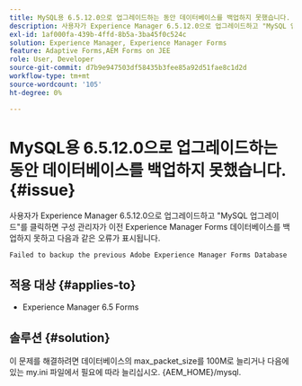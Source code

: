 ```yaml
---
title: MySQL용 6.5.12.0으로 업그레이드하는 동안 데이터베이스를 백업하지 못했습니다.
description: 사용자가 Experience Manager 6.5.12.0으로 업그레이드하고 "MySQL 업그레이드"를 클릭하면 구성 관리자가 이전 Experience Manager Forms 데이터베이스를 백업하지 못합니다.
exl-id: 1af000fa-439b-4ffd-8b5a-3ba45f0c524c
solution: Experience Manager, Experience Manager Forms
feature: Adaptive Forms,AEM Forms on JEE
role: User, Developer
source-git-commit: d7b9e947503df58435b3fee85a92d51fae8c1d2d
workflow-type: tm+mt
source-wordcount: '105'
ht-degree: 0%

---
```


# MySQL용 6.5.12.0으로 업그레이드하는 동안 데이터베이스를 백업하지 못했습니다. {#issue}

사용자가 Experience Manager 6.5.12.0으로 업그레이드하고 &quot;MySQL 업그레이드&quot;를 클릭하면 구성 관리자가 이전 Experience Manager Forms 데이터베이스를 백업하지 못하고 다음과 같은 오류가 표시됩니다.

`Failed to backup the previous Adobe Experience Manager Forms Database`


## 적용 대상 {#applies-to}

* Experience Manager 6.5 Forms

## 솔루션 {#solution}

이 문제를 해결하려면 데이터베이스의 max_packet_size를 100M로 늘리거나 다음에 있는 my.ini 파일에서 필요에 따라 늘리십시오. {AEM_HOME}/mysql.

